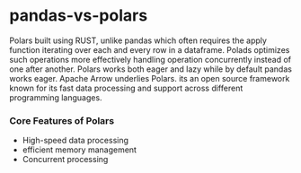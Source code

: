 # pandas-vs-polars 

Polars built using RUST, unlike pandas which often requires the apply function iterating over each and every row in a dataframe. Polads optimizes such operations more effectively handling operation concurrently instead of one after another. Polars works both eager and lazy while by default pandas works eager. 
Apache Arrow underlies Polars. its an open source framework known for its fast data processing and support across different programming languages. 
### Core Features of Polars 
* High-speed data processing 
* efficient memory management 
* Concurrent processing 
